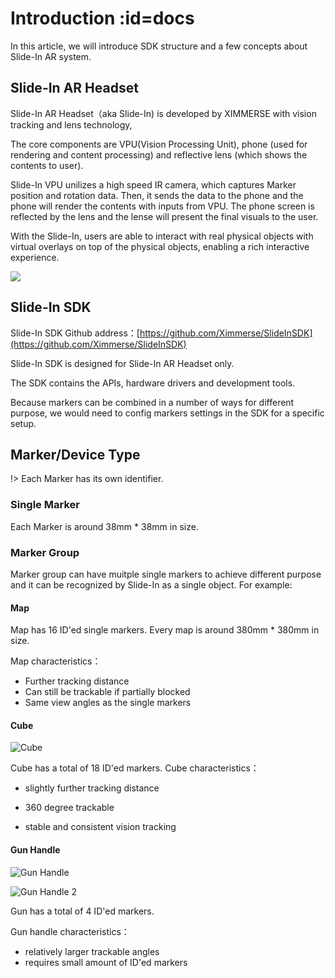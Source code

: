 # Introduction  :id=docs


In this article, we will introduce SDK structure and a few concepts about Slide-In AR system.



## Slide-In AR Headset

Slide-In AR Headset（aka Slide-In) is developed by XIMMERSE with vision tracking and lens technology,

The core components are VPU(Vision Processing Unit), phone (used for rendering and content processing) and reflective lens (which shows the contents to user).

Slide-In VPU unilizes a high speed IR camera, which captures Marker position and rotation data. Then, it sends the data to the phone and the phone will render the contents with inputs from VPU. The phone screen is reflected by the lens and the lense will present the final visuals to the user.

With the Slide-In, users are able to interact with real physical objects with virtual overlays on top of the physical objects, enabling a rich interactive experience.

![](https://ximmerse-1253940012.cos.ap-guangzhou.myqcloud.com/slide-in-sdk/slide-in-ar-headset.png)



## Slide-In SDK

Slide-In SDK Github address：[https://github.com/Ximmerse/SlideInSDK](https://github.com/Ximmerse/SlideInSDK)

Slide-In SDK is designed for Slide-In AR Headset only.

The SDK contains the APIs, hardware drivers and development tools.

Because markers can be combined in a number of ways for different purpose, we would need to config markers settings in the SDK for a specific setup.



##  Marker/Device Type

!> Each Marker has its own identifier.

### Single Marker

Each Marker is around 38mm * 38mm in size.

### Marker Group

Marker group can have muitple single markers to achieve different purpose and it can be recognized by Slide-In as a single object. For example:

#### Map

Map has 16 ID'ed single markers. Every map is around 380mm * 380mm in size.

Map characteristics：

- Further tracking distance
- Can still be trackable if partially blocked
- Same view angles as the single markers

#### Cube

  ![Cube](https://ximmerse-1253940012.cos.ap-guangzhou.myqcloud.com/slide-in-sdk/cube-1.png)

  Cube has a total of 18 ID'ed markers.
  Cube characteristics：

  - slightly further tracking distance

  - 360 degree trackable

  - stable and consistent vision tracking

#### Gun Handle

  ![Gun Handle](https://ximmerse-1253940012.cos.ap-guangzhou.myqcloud.com/slide-in-sdk/gun-handle.png)

  ![Gun Handle 2](https://ximmerse-1253940012.cos.ap-guangzhou.myqcloud.com/slide-in-sdk/gun-handle-2.png)

  Gun has a total of 4 ID'ed markers. 

  Gun handle characteristics：

  - relatively larger trackable angles
  - requires small amount of ID'ed markers
